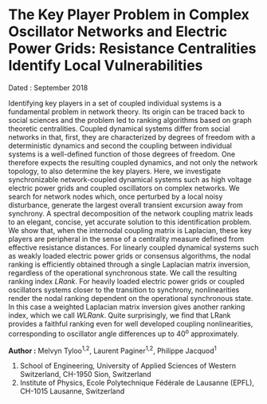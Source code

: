 # The Key Player Problem in Complex Oscillator Networks and Electric Power Grids: Resistance Centralities Identify Local Vulnerabilities
Dated : September 2018


Identifying key players in a set of coupled individual systems is a fundamental problem in network theory. Its origin can be traced back to social sciences and the problem led to ranking algorithms based on graph theoretic centralities. Coupled dynamical systems differ from social networks in that, first, they are characterized by degrees of freedom with a deterministic dynamics and second the coupling between individual systems is a well-defined function of those degrees of freedom. One therefore expects the resulting coupled dynamics, and not only the network topology, to also determine the key players. Here, we investigate synchronizable network-coupled dynamical systems such as high voltage electric power grids and coupled oscillators on complex networks. We search for network nodes which, once perturbed by a local noisy disturbance, generate the largest overall transient excursion away from synchrony. A spectral decomposition of the network coupling matrix leads to an elegant, concise, yet accurate solution to this identification problem. We show that, when the internodal coupling matrix is Laplacian, these key players are peripheral in the sense of a centrality measure defined from effective resistance distances. For linearly coupled dynamical systems such as weakly loaded electric power grids or consensus algorithms, the nodal ranking is efficiently obtained through a single Laplacian matrix inversion, regardless of the operational synchronous state. We call the resulting ranking index *LRank*. For heavily loaded electric power grids or coupled oscillators systems closer to the transition to synchrony, nonlinearities render the nodal ranking dependent on the operational synchronous state. In this case a weighted Laplacian matrix inversion gives another ranking index, which we call *WLRank*. Quite surprisingly, we find that LRank provides a faithful ranking even for well developed coupling nonlinearities, corresponding to oscillator angle differences up to 40<sup>o</sup> approximately. 


**Author :** Melvyn Tyloo<sup>1,2</sup>, Laurent Paginer<sup>1,2</sup>, Philippe Jacquod<sup>1</sup>
1) School of Engineering, University of Applied Sciences of Western Switzerland, CH-1950 Sion, Switzerland
2) Institute of Physics, Ecole Polytechnique Fédérale de Lausanne (EPFL), CH-1015 Lausanne, Switzerland
